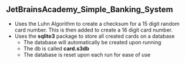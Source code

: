 ## JetBrainsAcademy_Simple_Banking_System

* Uses the Luhn Algorithm to create a checksum for a 15 digit random card number. This is then added to create a 16 digit card number.
* Uses the **sqlite3** package to store all created cards on a database 
    * The database will automatically be created upon running
    * The db is called **card.s3db**
    * The database is reset upon each run for ease of use


